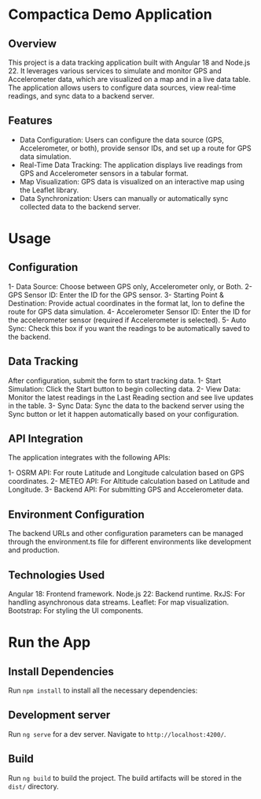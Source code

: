 # Compactica Demo Application

## Overview
This project is a data tracking application built with Angular 18 and Node.js 22. It leverages various services to simulate and monitor GPS and Accelerometer data, which are visualized on a map and in a live data table. The application allows users to configure data sources, view real-time readings, and sync data to a backend server.

## Features
- Data Configuration: Users can configure the data source (GPS, Accelerometer, or both), provide sensor IDs, and set up a route for GPS data simulation.
- Real-Time Data Tracking: The application displays live readings from GPS and Accelerometer sensors in a tabular format.
- Map Visualization: GPS data is visualized on an interactive map using the Leaflet library.
- Data Synchronization: Users can manually or automatically sync collected data to the backend server.

# Usage

## Configuration
1- Data Source: Choose between GPS only, Accelerometer only, or Both.
2- GPS Sensor ID: Enter the ID for the GPS sensor.
3- Starting Point & Destination: Provide actual coordinates in the format lat, lon to define the route for GPS data simulation.
4- Accelerometer Sensor ID: Enter the ID for the accelerometer sensor (required if Accelerometer is selected).
5- Auto Sync: Check this box if you want the readings to be automatically saved to the backend.

## Data Tracking
After configuration, submit the form to start tracking data.
1- Start Simulation: Click the Start button to begin collecting data.
2- View Data: Monitor the latest readings in the Last Reading section and see live updates in the table.
3- Sync Data: Sync the data to the backend server using the Sync button or let it happen automatically based on your configuration.

## API Integration
The application integrates with the following APIs:

1- OSRM API: For route Latitude and Longitude calculation based on GPS coordinates.
2- METEO API: For Altitude calculation based on Latitude and Longitude.
3- Backend API: For submitting GPS and Accelerometer data.

## Environment Configuration
The backend URLs and other configuration parameters can be managed through the environment.ts file for different environments like development and production.

## Technologies Used
Angular 18: Frontend framework.
Node.js 22: Backend runtime.
RxJS: For handling asynchronous data streams.
Leaflet: For map visualization.
Bootstrap: For styling the UI components.

# Run the App

## Install Dependencies
Run `npm install` to install all the necessary dependencies:

## Development server
Run `ng serve` for a dev server. Navigate to `http://localhost:4200/`.

## Build
Run `ng build` to build the project. The build artifacts will be stored in the `dist/` directory.